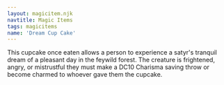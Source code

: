 ```yaml
---
layout: magicitem.njk
navtitle: Magic Items
tags: magicitems
name: 'Dream Cup Cake'
---
```

This cupcake once eaten allows a person to experience a satyr's tranquil dream of a pleasant day in the feywild forest. The creature is frightened, angry, or mistrustful they must make a DC10 Charisma saving throw or become charmed to whoever gave them the cupcake.